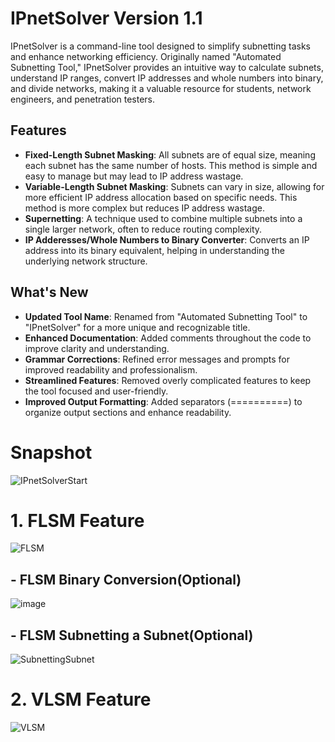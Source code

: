 # IPnetSolver Version 1.1
IPnetSolver is a command-line tool designed to simplify subnetting tasks and enhance networking efficiency. Originally named "Automated Subnetting Tool," IPnetSolver provides an intuitive way to calculate subnets, understand IP ranges, convert IP addresses and whole numbers into binary, and divide networks, making it a valuable resource for students, network engineers, and penetration testers.

## Features
- **Fixed-Length Subnet Masking**: All subnets are of equal size, meaning each subnet has the same number of hosts. This method is simple and easy to manage but may lead to IP address wastage.
- **Variable-Length Subnet Masking**: Subnets can vary in size, allowing for more efficient IP address allocation based on specific needs. This method is more complex but reduces IP address wastage.
- **Supernetting**: A technique used to combine multiple subnets into a single larger network, often to reduce routing complexity.
- **IP Adderesses/Whole Numbers to Binary Converter**:  Converts an IP address into its binary equivalent, helping in understanding the underlying network structure.

## What's New
- **Updated Tool Name**: Renamed from "Automated Subnetting Tool" to "IPnetSolver" for a more unique and recognizable title.
- **Enhanced Documentation**: Added comments throughout the code to improve clarity and understanding.
- **Grammar Corrections**: Refined error messages and prompts for improved readability and professionalism.
- **Streamlined Features**: Removed overly complicated features to keep the tool focused and user-friendly.
- **Improved Output Formatting**: Added separators (==========) to organize output sections and enhance readability.

# Snapshot
![IPnetSolverStart](https://github.com/user-attachments/assets/cb00b037-0194-45bd-9ac0-3093725b1178)

# 1. FLSM Feature
![FLSM](https://github.com/user-attachments/assets/93965e01-52a2-4a21-9da2-cc3f8e40e885)

## - FLSM Binary Conversion(Optional)
![image](https://github.com/user-attachments/assets/281a566f-cf75-4fa6-8525-abb6ae099fff)

## - FLSM Subnetting a Subnet(Optional)
![SubnettingSubnet](https://github.com/user-attachments/assets/f613d98d-6ac6-4a3b-bb09-8ec0714d5898)

# 2. VLSM Feature
![VLSM](https://github.com/user-attachments/assets/d387a71d-a24e-4ebc-bf9c-c9c6c4d79e2c)





